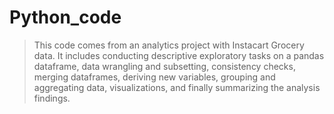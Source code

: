 # Python_code
> This code comes from an analytics project with Instacart Grocery data. It includes conducting descriptive exploratory tasks on a pandas dataframe, data wrangling and subsetting, consistency checks, merging dataframes, deriving new variables, grouping and aggregating data, visualizations, and finally summarizing the analysis findings. 
